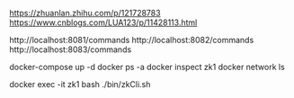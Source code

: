 https://zhuanlan.zhihu.com/p/121728783
https://www.cnblogs.com/LUA123/p/11428113.html



http://localhost:8081/commands
http://localhost:8082/commands
http://localhost:8083/commands

docker-compose up -d
docker ps -a
docker inspect zk1
docker network ls

docker exec -it zk1 bash
./bin/zkCli.sh